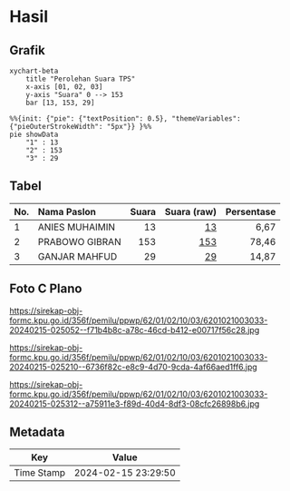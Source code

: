 # Hasil

## Grafik

```mermaid
xychart-beta
    title "Perolehan Suara TPS"
    x-axis [01, 02, 03]
    y-axis "Suara" 0 --> 153
    bar [13, 153, 29]
```

```mermaid
%%{init: {"pie": {"textPosition": 0.5}, "themeVariables": {"pieOuterStrokeWidth": "5px"}} }%%
pie showData
    "1" : 13
    "2" : 153
    "3" : 29
```

## Tabel

| No. | Nama Paslon    | Suara | Suara (raw) | Persentase |
|:--- |:-------------- | -----:| -----------:| ----------:|
| 1   | ANIES MUHAIMIN | 13    | [13][p-1]   | 6,67       |
| 2   | PRABOWO GIBRAN | 153   | [153][p-2]  | 78,46      |
| 3   | GANJAR MAHFUD  | 29    | [29][p-3]   | 14,87      |


[p-1]: https://github.com/gigit-pemilu/pemilu-2024-62-kalimantan-tengah/blob/main/pilpres/hitung-suara/sub/62-kalimantan-tengah/sub/01-kotawaringin-barat/sub/02-arut-selatan/sub/1003-mendawai/sub/033-tps/sub/paslon-1.txt
[p-2]: https://github.com/gigit-pemilu/pemilu-2024-62-kalimantan-tengah/blob/main/pilpres/hitung-suara/sub/62-kalimantan-tengah/sub/01-kotawaringin-barat/sub/02-arut-selatan/sub/1003-mendawai/sub/033-tps/sub/paslon-2.txt
[p-3]: https://github.com/gigit-pemilu/pemilu-2024-62-kalimantan-tengah/blob/main/pilpres/hitung-suara/sub/62-kalimantan-tengah/sub/01-kotawaringin-barat/sub/02-arut-selatan/sub/1003-mendawai/sub/033-tps/sub/paslon-3.txt

## Foto C Plano

https://sirekap-obj-formc.kpu.go.id/356f/pemilu/ppwp/62/01/02/10/03/6201021003033-20240215-025052--f71b4b8c-a78c-46cd-b412-e00717f56c28.jpg

https://sirekap-obj-formc.kpu.go.id/356f/pemilu/ppwp/62/01/02/10/03/6201021003033-20240215-025210--6736f82c-e8c9-4d70-9cda-4af66aed1ff6.jpg

https://sirekap-obj-formc.kpu.go.id/356f/pemilu/ppwp/62/01/02/10/03/6201021003033-20240215-025312--a75911e3-f89d-40d4-8df3-08cfc26898b6.jpg


## Metadata

| Key        | Value               |
| ---------- | ------------------- |
| Time Stamp | 2024-02-15 23:29:50 |



